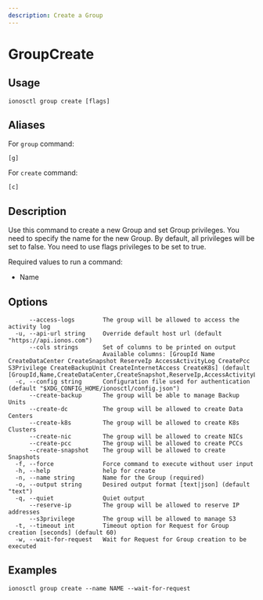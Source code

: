 ```yaml
---
description: Create a Group
---
```


# GroupCreate

## Usage

```text
ionosctl group create [flags]
```

## Aliases

For `group` command:

```text
[g]
```

For `create` command:

```text
[c]
```

## Description

Use this command to create a new Group and set Group privileges. You need to specify the name for the new Group. By default, all privileges will be set to false. You need to use flags privileges to be set to true.

Required values to run a command:

* Name

## Options

```text
      --access-logs        The group will be allowed to access the activity log
  -u, --api-url string     Override default host url (default "https://api.ionos.com")
      --cols strings       Set of columns to be printed on output 
                           Available columns: [GroupId Name CreateDataCenter CreateSnapshot ReserveIp AccessActivityLog CreatePcc S3Privilege CreateBackupUnit CreateInternetAccess CreateK8s] (default [GroupId,Name,CreateDataCenter,CreateSnapshot,ReserveIp,AccessActivityLog,CreatePcc,S3Privilege,CreateBackupUnit,CreateInternetAccess,CreateK8s])
  -c, --config string      Configuration file used for authentication (default "$XDG_CONFIG_HOME/ionosctl/config.json")
      --create-backup      The group will be able to manage Backup Units
      --create-dc          The group will be allowed to create Data Centers
      --create-k8s         The group will be allowed to create K8s Clusters
      --create-nic         The group will be allowed to create NICs
      --create-pcc         The group will be allowed to create PCCs
      --create-snapshot    The group will be allowed to create Snapshots
  -f, --force              Force command to execute without user input
  -h, --help               help for create
  -n, --name string        Name for the Group (required)
  -o, --output string      Desired output format [text|json] (default "text")
  -q, --quiet              Quiet output
      --reserve-ip         The group will be allowed to reserve IP addresses
      --s3privilege        The group will be allowed to manage S3
  -t, --timeout int        Timeout option for Request for Group creation [seconds] (default 60)
  -w, --wait-for-request   Wait for Request for Group creation to be executed
```

## Examples

```text
ionosctl group create --name NAME --wait-for-request
```

